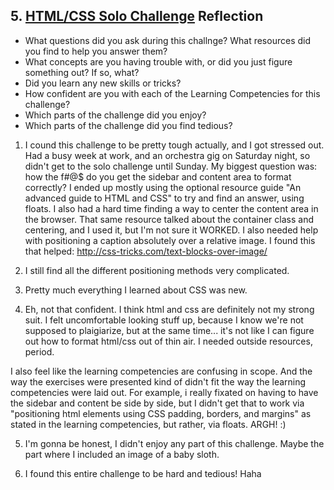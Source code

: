 ## 5. [HTML/CSS Solo Challenge](5_HTML_CSS_solo_challenge/readme.md) Reflection

* What questions did you ask during this challnge? What resources did you find to help you answer them?  
* What concepts are you having trouble with, or did you just figure something out? If so, what?  
* Did you learn any new skills or tricks?
* How confident are you with each of the Learning Competencies for this challenge? 
* Which parts of the challenge did you enjoy?
* Which parts of the challenge did you find tedious?

1) I cound this challenge to be pretty tough actually, and I got stressed out. Had a busy week at work, and an orchestra gig on Saturday night, so didn't get to the solo challenge until Sunday. My biggest question was: how the f#@$ do you get the sidebar and content area to format correctly? I ended up mostly using the optional resource guide "An advanced guide to HTML and CSS" to try and find an answer, using floats. I also had a hard time finding a way to center the content area in the browser. That same resource talked about the container class and centering, and I used it, but I'm not sure it WORKED. I also needed help with positioning a caption absolutely over a relative image. I found this that helped: http://css-tricks.com/text-blocks-over-image/

2) I still find all the different positioning methods very complicated. 

3) Pretty much everything I learned about CSS was new.

4) Eh, not that confident. I think html and css are definitely not my strong suit.  I felt uncomfortable looking stuff up, because I know we're not supposed to plaigiarize, but at the same time... it's not like I can figure out how to format html/css out of thin air. I needed outside resources, period. 

I also feel like the learning competencies are confusing in scope. And the way the exercises were presented kind of didn't fit the way the learning competencies were laid out. For example, i really fixated on having to have the sidebar and content be side by side, but I didn't get that to work via "positioning html elements using CSS padding, borders, and margins" as stated in the learning competencies, but rather, via floats. ARGH! :)

5) I'm gonna be honest, I didn't enjoy any part of this challenge. Maybe the part where I included an image of a baby sloth.

6) I found this entire challenge to be hard and tedious! Haha